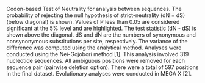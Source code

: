 Codon-based Test of Neutrality for analysis between sequences. 
The probability of rejecting the null hypothesis of strict-neutrality (dN = dS) (below diagonal) is shown. Values of P less than 0.05 are considered significant at the 5% level and are highlighted. The test statistic (dN - dS) is shown above the diagonal. dS and dN are the numbers of synonymous and nonsynonymous substitutions per site, respectively. The variance of the difference was computed using the analytical method. Analyses were conducted using the Nei-Gojobori method [1]. This analysis involved 319 nucleotide sequences. All ambiguous positions were removed for each sequence pair (pairwise deletion option). There were a total of 597 positions in the final dataset. Evolutionary analyses were conducted in MEGA X [2].
